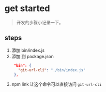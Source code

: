 # get started
> 开发的步骤小记录一下。

## steps
1. 添加 bin/index.js
2. 添加 到 package.json
   ```json
    "bin": {
      "git-url-cli": "./bin/index.js"
    },
   ```
3. npm link 让这个命令可以直接访问 `git-url-cli`

